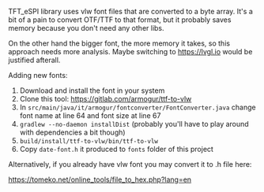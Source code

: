 TFT_eSPI library uses vlw font files that are converted to a byte array. It's a bit of a pain to convert OTF/TTF to that format, but it probably saves memory because you don't need any other libs.

On the other hand the bigger font, the more memory it takes, so this approach needs more analysis. Maybe switching to https://lvgl.io would be justified afterall.


Adding new fonts:

1) Download and install the font in your system
2) Clone this tool: https://gitlab.com/armogur/ttf-to-vlw
3) In `src/main/java/it/armogur/fontconverter/FontConverter.java` change font name at line 64 and font size at line 67
4) `gradlew --no-daemon installDist`  (probably you'll have to play around with dependencies a bit though)
5) `build/install/ttf-to-vlw/bin/ttf-to-vlw`
6) Copy `date-font.h` it produced to `fonts` folder of this project


Alternatively, if you already have vlw font you may convert it to .h file here:

https://tomeko.net/online_tools/file_to_hex.php?lang=en